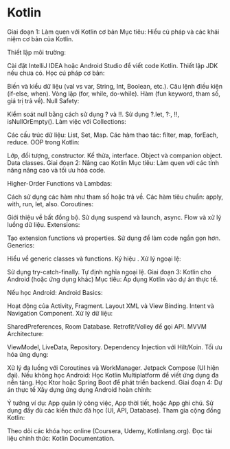 # Kotlin

Giai đoạn 1: Làm quen với Kotlin cơ bản
Mục tiêu: Hiểu cú pháp và các khái niệm cơ bản của Kotlin.

Thiết lập môi trường:

Cài đặt IntelliJ IDEA hoặc Android Studio để viết code Kotlin.
Thiết lập JDK nếu chưa có.
Học cú pháp cơ bản:

Biến và kiểu dữ liệu (val vs var, String, Int, Boolean, etc.).
Câu lệnh điều kiện (if-else, when).
Vòng lặp (for, while, do-while).
Hàm (fun keyword, tham số, giá trị trả về).
Null Safety:

Kiểm soát null bằng cách sử dụng ? và !!.
Sử dụng ?.let, ?:, !!, isNullOrEmpty().
Làm việc với Collections:

Các cấu trúc dữ liệu: List, Set, Map.
Các hàm thao tác: filter, map, forEach, reduce.
OOP trong Kotlin:

Lớp, đối tượng, constructor.
Kế thừa, interface.
Object và companion object.
Data classes.
Giai đoạn 2: Nâng cao Kotlin
Mục tiêu: Làm quen với các tính năng nâng cao và tối ưu hóa code.

Higher-Order Functions và Lambdas:

Cách sử dụng các hàm như tham số hoặc trả về.
Các hàm tiêu chuẩn: apply, with, run, let, also.
Coroutines:

Giới thiệu về bất đồng bộ.
Sử dụng suspend và launch, async.
Flow và xử lý luồng dữ liệu.
Extensions:

Tạo extension functions và properties.
Sử dụng để làm code ngắn gọn hơn.
Generics:

Hiểu về generic classes và functions.
Ký hiệu <T>.
Xử lý ngoại lệ:

Sử dụng try-catch-finally.
Tự định nghĩa ngoại lệ.
Giai đoạn 3: Kotlin cho Android (hoặc ứng dụng khác)
Mục tiêu: Áp dụng Kotlin vào dự án thực tế.

Nếu học Android:
Android Basics:

Hoạt động của Activity, Fragment.
Layout XML và View Binding.
Intent và Navigation Component.
Xử lý dữ liệu:

SharedPreferences, Room Database.
Retrofit/Volley để gọi API.
MVVM Architecture:

ViewModel, LiveData, Repository.
Dependency Injection với Hilt/Koin.
Tối ưu hóa ứng dụng:

Xử lý đa luồng với Coroutines và WorkManager.
Jetpack Compose (UI hiện đại).
Nếu không học Android:
Học Kotlin Multiplatform để viết ứng dụng đa nền tảng.
Học Ktor hoặc Spring Boot để phát triển backend.
Giai đoạn 4: Dự án thực tế
Xây dựng ứng dụng Android hoàn chỉnh:

Ý tưởng ví dụ: App quản lý công việc, App thời tiết, hoặc App ghi chú.
Sử dụng đầy đủ các kiến thức đã học (UI, API, Database).
Tham gia cộng đồng Kotlin:

Theo dõi các khóa học online (Coursera, Udemy, Kotlinlang.org).
Đọc tài liệu chính thức: Kotlin Documentation.
